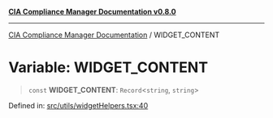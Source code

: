 [**CIA Compliance Manager Documentation v0.8.0**](../README.md)

***

[CIA Compliance Manager Documentation](../globals.md) / WIDGET\_CONTENT

# Variable: WIDGET\_CONTENT

> `const` **WIDGET\_CONTENT**: `Record`\<`string`, `string`\>

Defined in: [src/utils/widgetHelpers.tsx:40](https://github.com/Hack23/cia-compliance-manager/blob/78912779fad2796d4afcf9e0a863cca80a66b25f/src/utils/widgetHelpers.tsx#L40)
